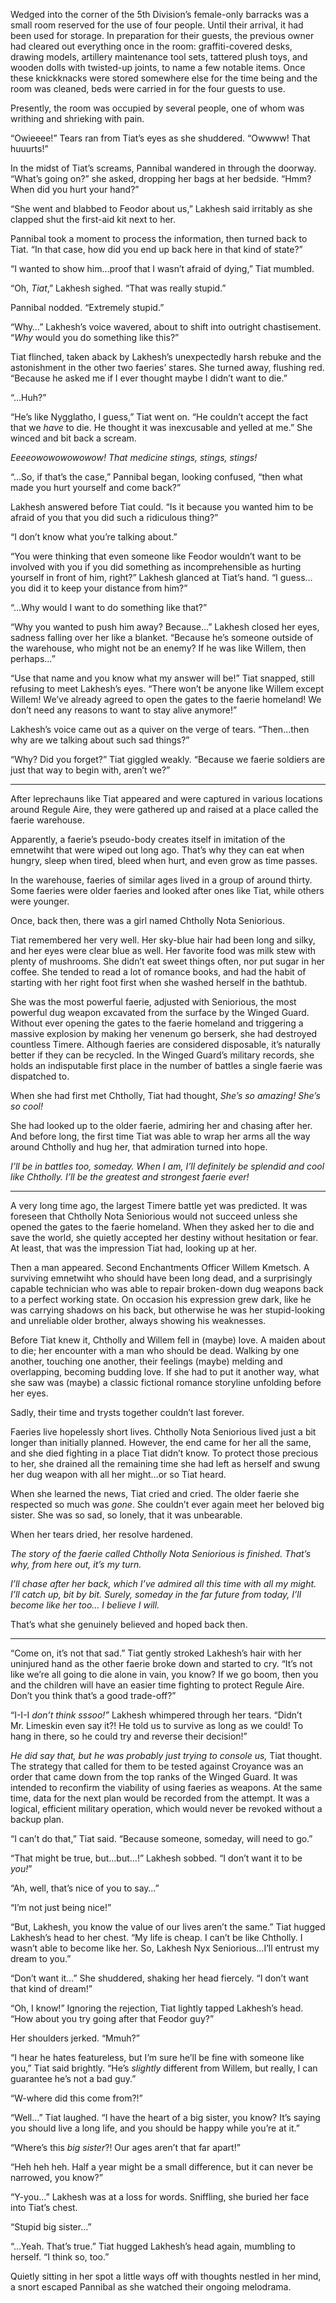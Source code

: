 Wedged into the corner of the 5th Division’s female-only barracks was a small room reserved for the use of four people. Until their arrival, it had been used for storage. In preparation for their guests, the previous owner had cleared out everything once in the room: graffiti-covered desks, drawing models, artillery maintenance tool sets, tattered plush toys, and wooden dolls with twisted-up joints, to name a few notable items. Once these knickknacks were stored somewhere else for the time being and the room was cleaned, beds were carried in for the four guests to use.

Presently, the room was occupied by several people, one of whom was writhing and shrieking with pain.

“Owieeee!” Tears ran from Tiat’s eyes as she shuddered. “Owwww! That huuurts!”

In the midst of Tiat’s screams, Pannibal wandered in through the doorway. “What’s going on?” she asked, dropping her bags at her bedside. “Hmm? When did you hurt your hand?”

“She went and blabbed to Feodor about us,” Lakhesh said irritably as she clapped shut the first-aid kit next to her.

Pannibal took a moment to process the information, then turned back to Tiat. “In that case, how did you end up back here in that kind of state?”

“I wanted to show him…proof that I wasn’t afraid of dying,” Tiat mumbled.

“Oh, <em>Tiat</em>,” Lakhesh sighed. “That was really stupid.”

Pannibal nodded. “Extremely stupid.”

“Why…” Lakhesh’s voice wavered, about to shift into outright chastisement. “<em>Why</em> would you do something like this?”

Tiat flinched, taken aback by Lakhesh’s unexpectedly harsh rebuke and the astonishment in the other two faeries’ stares. She turned away, flushing red. “Because he asked me if I ever thought maybe I didn’t want to die.”

“…Huh?”

“He’s like Nygglatho, I guess,” Tiat went on. “He couldn’t accept the fact that we <em>have</em> to die. He thought it was inexcusable and yelled at me.” She winced and bit back a scream.

<em>Eeeeowowowowowow! That medicine stings, stings, stings!</em>

“…So, if that’s the case,” Pannibal began, looking confused, “then what made you hurt yourself and come back?”

Lakhesh answered before Tiat could. “Is it because you wanted him to be afraid of you that you did such a ridiculous thing?”

“I don’t know what you’re talking about.”

“You were thinking that even someone like Feodor wouldn’t want to be involved with you if you did something as incomprehensible as hurting yourself in front of him, right?” Lakhesh glanced at Tiat’s hand. “I guess…you did it to keep your distance from him?”

“…Why would I want to do something like that?”

“Why you wanted to push him away? Because…” Lakhesh closed her eyes, sadness falling over her like a blanket. “Because he’s someone outside of the warehouse, who might not be an enemy? If he was like Willem, then perhaps…”

“Use that name and you know what my answer will be!” Tiat snapped, still refusing to meet Lakhesh’s eyes. “There won’t be anyone like Willem except Willem! We’ve already agreed to open the gates to the faerie homeland! We don’t need any reasons to want to stay alive anymore!”

Lakhesh’s voice came out as a quiver on the verge of tears. “Then…then why are we talking about such sad things?”

“Why? Did you forget?” Tiat giggled weakly. “Because we faerie soldiers are just that way to begin with, aren’t we?”

* * *

After leprechauns like Tiat appeared and were captured in various locations around Regule Aire, they were gathered up and raised at a place called the faerie warehouse.

Apparently, a faerie’s pseudo-body creates itself in imitation of the emnetwiht that were wiped out long ago. That’s why they can eat when hungry, sleep when tired, bleed when hurt, and even grow as time passes.

In the warehouse, faeries of similar ages lived in a group of around thirty. Some faeries were older faeries and looked after ones like Tiat, while others were younger.

Once, back then, there was a girl named Chtholly Nota Seniorious.

Tiat remembered her very well. Her sky-blue hair had been long and silky, and her eyes were clear blue as well. Her favorite food was milk stew with plenty of mushrooms. She didn’t eat sweet things often, nor put sugar in her coffee. She tended to read a lot of romance books, and had the habit of starting with her right foot first when she washed herself in the bathtub.

She was the most powerful faerie, adjusted with Seniorious, the most powerful dug weapon excavated from the surface by the Winged Guard. Without ever opening the gates to the faerie homeland and triggering a massive explosion by making her venenum go berserk, she had destroyed countless Timere. Although faeries are considered disposable, it’s naturally better if they can be recycled. In the Winged Guard’s military records, she holds an indisputable first place in the number of battles a single faerie was dispatched to.

When she had first met Chtholly, Tiat had thought, <em>She’s so amazing! She’s so cool!</em>

She had looked up to the older faerie, admiring her and chasing after her. And before long, the first time Tiat was able to wrap her arms all the way around Chtholly and hug her, that admiration turned into hope.

<em>I’ll be in battles too, someday. When I am, I’ll definitely be splendid and cool like Chtholly. I’ll be the greatest and strongest faerie ever!</em>

* * *

A very long time ago, the largest Timere battle yet was predicted. It was foreseen that Chtholly Nota Seniorious would not succeed unless she opened the gates to the faerie homeland. When they asked her to die and save the world, she quietly accepted her destiny without hesitation or fear. At least, that was the impression Tiat had, looking up at her.

Then a man appeared. Second Enchantments Officer Willem Kmetsch. A surviving emnetwiht who should have been long dead, and a surprisingly capable technician who was able to repair broken-down dug weapons back to a perfect working state. On occasion his expression grew dark, like he was carrying shadows on his back, but otherwise he was her stupid-looking and unreliable older brother, always showing his weaknesses.

Before Tiat knew it, Chtholly and Willem fell in (maybe) love. A maiden about to die; her encounter with a man who should be dead. Walking by one another, touching one another, their feelings (maybe) melding and overlapping, becoming budding love. If she had to put it another way, what she saw was (maybe) a classic fictional romance storyline unfolding before her eyes.

Sadly, their time and trysts together couldn’t last forever.

Faeries live hopelessly short lives. Chtholly Nota Seniorious lived just a bit longer than initially planned. However, the end came for her all the same, and she died fighting in a place Tiat didn’t know. To protect those precious to her, she drained all the remaining time she had left as herself and swung her dug weapon with all her might…or so Tiat heard.

When she learned the news, Tiat cried and cried. The older faerie she respected so much was <em>gone</em>. She couldn’t ever again meet her beloved big sister. She was so sad, so lonely, that it was unbearable.

When her tears dried, her resolve hardened.

<em>The story of the faerie called Chtholly Nota Seniorious is finished. That’s why, from here out, it’s my turn.</em>

<em>I’ll chase after her back, which I’ve admired all this time with all my might. I’ll catch up, bit by bit. Surely, someday in the far future from today, I’ll become like her too… I believe I will.</em>

That’s what she genuinely believed and hoped back then.

* * *

“Come on, it’s not that sad.” Tiat gently stroked Lakhesh’s hair with her uninjured hand as the other faerie broke down and started to cry. “It’s not like we’re all going to die alone in vain, you know? If we go boom, then you and the children will have an easier time fighting to protect Regule Aire. Don’t you think that’s a good trade-off?”

“I-I-I <em>don’t think sssoo!”</em> Lakhesh whimpered through her tears. “Didn’t Mr. Limeskin even say it?! He told us to survive as long as we could! To hang in there, so he could try and reverse their decision!”

<em>He did say that, but he was probably just trying to console us,</em> Tiat thought. The strategy that called for them to be tested against Croyance was an order that came down from the top ranks of the Winged Guard. It was intended to reconfirm the viability of using faeries as weapons. At the same time, data for the next plan would be recorded from the attempt. It was a logical, efficient military operation, which would never be revoked without a backup plan.

“I can’t do that,” Tiat said. “Because someone, someday, will need to go.”

“That might be true, but…but…!” Lakhesh sobbed. “I don’t want it to be <em>you!</em>”

“Ah, well, that’s nice of you to say…”

“I’m not just being nice!”

“But, Lakhesh, you know the value of our lives aren’t the same.” Tiat hugged Lakhesh’s head to her chest. “My life is cheap. I can’t be like Chtholly. I wasn’t able to become like her. So, Lakhesh Nyx Seniorious…I’ll entrust my dream to you.”

“Don’t want it…” She shuddered, shaking her head fiercely. “I don’t want that kind of dream!”

“Oh, I know!” Ignoring the rejection, Tiat lightly tapped Lakhesh’s head. “How about you try going after that Feodor guy?”

Her shoulders jerked. “Mmuh?”

“I hear he hates featureless, but I’m sure he’ll be fine with someone like you,” Tiat said brightly. “He’s <em>slightly</em> different from Willem, but really, I can guarantee he’s not a bad guy.”

“W-where did this come from?!”

“Well…” Tiat laughed. “I have the heart of a big sister, you know? It’s saying you should live a long life, and you should be happy while you’re at it.”

“Where’s this <em>big sister</em>?! Our ages aren’t that far apart!”

“Heh heh heh. Half a year might be a small difference, but it can never be narrowed, you know?”

“Y-you…” Lakhesh was at a loss for words. Sniffling, she buried her face into Tiat’s chest.

“Stupid big sister…”

“…Yeah. That’s true.” Tiat hugged Lakhesh’s head again, mumbling to herself. “I think so, too.”

Quietly sitting in her spot a little ways off with thoughts nestled in her mind, a snort escaped Pannibal as she watched their ongoing melodrama.
